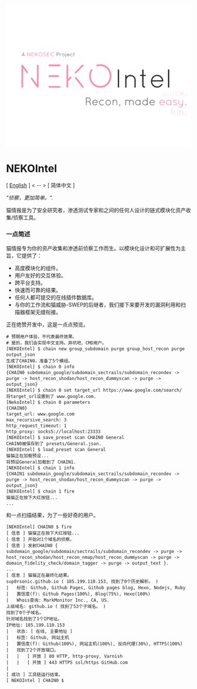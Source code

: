 ![NEKOIntel Logo](nekointel-logo.png)

# NEKOIntel

[ [English](README.md) ] < -- > [ 简体中文 ]

*"侦察，更加简单。".*

猫情报是为了安全研究者，渗透测试专家和之间的任何人设计的链式模块化资产收集/侦察工具。

### 一点简述

猫情报专为你的资产收集和渗透前侦察工作而生。以模块化设计和可扩展性为主旨，它提供了：

- 高度模块化的组件。
- 用户友好的交互体验。
- 跨平台支持。
- 快速而可靠的结果。
- 任何人都可提交的在线插件数据库。
- 与你的工作流和猫威胁-SWEP的后继者，我们接下来要开发的漏洞利用和扫描器框架无缝衔接。

正在绝赞开发中，这是一点点预览。

```
# 预期用户体验，不代表最终效果。
# 是的，我们会实现中文支持。弃坑吧，CMD用户。
[NEKOIntel] $ chain new group_subdomain purge group_host_recon purge output_json
生成了CHAIN0，准备了5个模组。
[NEKOIntel] $ chain 0 info
{CHAIN0 subdomain_google/subdomain_sectrails/subdomain_recondev -> purge -> host_recon_shodan/host_recon_dummyscan -> purge -> output_json}
[NEKOIntel] $ chain 0 set target_url https://www.google.com/search/
将target_url设置到了 www.google.com.
[NekoIntel] $ chain 0 parameters
{CHAIN0}
target_url: www.google.com
max_recursive_search: 3
http_request_timeout: 1
http_proxy: socks5://localhost:23333
[NEKOIntel] $ save_preset scan CHAIN0 General
CHAIN0被保存到了 presets/General.json.
[NEKOIntel] $ load_preset scan General
猫猫正在加载预设...
将预设General加载到了 CHAIN1.
[NEKOIntel] $ chain 1 info
{CHAIN1 subdomain_google/subdomain_sectrails/subdomain_recondev -> purge -> host_recon_shodan/host_recon_dummyscan -> purge -> output_json}
[NEKOIntel] $ chain 1 fire
猫猫正在按下大红按钮...
...
```

和一点扫描结果，为了一些好奇的用户。

```
[NEKOIntel] CHAIN0 $ fire
[ 信息 ] 猫猫正在按下大红按钮...
[ 信息 ] 开始对1个域名的侦察。
[ 信息 ] 发射CHAIN0 { subdomain_google/subdomain/sectrails/subdomain_recondev -> purge -> host_recon_shodan/host_recon_nmap/host_recon_dummyscan -> purge -> domain_fidelity_check/domain_tagger -> purge -> output_text }.
...
[ 信息 ] 猫猫正在最终化结果。
sup0rsonic.github.io ( 185.199.110.153, 找到了0个历史解析。 )
|   标签: Github, Github Pages, Github pages blog, Hexo, Nodejs, Ruby
|   置信度(f): Github Pages(100%), Blog(75%), Hexo(100%)	
|   Whois查询: MarkMonitor Inc., CA, US.
上级域名: github.io ( 找到了53个子域名。 )
找到了0个子域名。
针对域名找到了1个IP地址。
IP地址: 185.199.110.153
|   状态: [ 在线, 主要地址 ]
|   标签: Github, 网站主机
|   置信度(f): Github(100%), 网站主机(100%), 反向代理(30%), HTTPS(100%)
|   找到了2个开放端口。
|   |   [ 开放 ] 80 HTTP, http-proxy, Varnish
|   |   [ 开放 ] 443 HTTPS ssl/https GitHub.com
|
[ 成功 ] 工具链运行结束。
[ NEKOIntel ] CHAIN0 $
```
